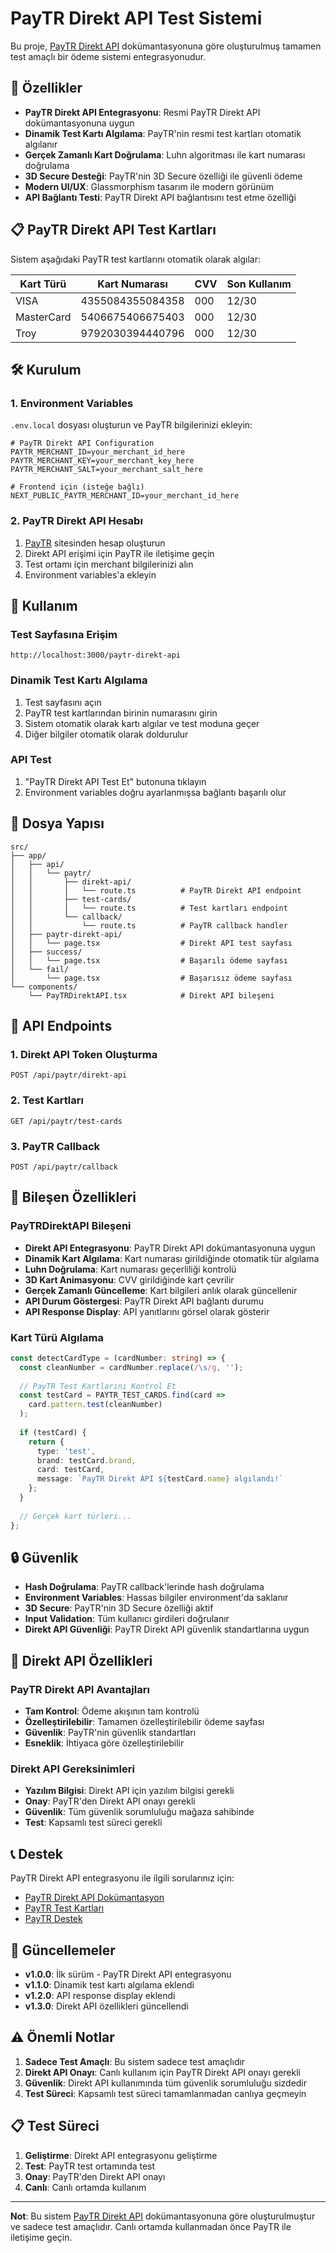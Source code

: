 # PayTR Direkt API Test Sistemi

Bu proje, [PayTR Direkt API](https://dev.paytr.com/direkt-api) dokümantasyonuna göre oluşturulmuş tamamen test amaçlı bir ödeme sistemi entegrasyonudur.

## 🚀 Özellikler

- **PayTR Direkt API Entegrasyonu**: Resmi PayTR Direkt API dokümantasyonuna uygun
- **Dinamik Test Kartı Algılama**: PayTR'nin resmi test kartları otomatik algılanır
- **Gerçek Zamanlı Kart Doğrulama**: Luhn algoritması ile kart numarası doğrulama
- **3D Secure Desteği**: PayTR'nin 3D Secure özelliği ile güvenli ödeme
- **Modern UI/UX**: Glassmorphism tasarım ile modern görünüm
- **API Bağlantı Testi**: PayTR Direkt API bağlantısını test etme özelliği

## 📋 PayTR Direkt API Test Kartları

Sistem aşağıdaki PayTR test kartlarını otomatik olarak algılar:

| Kart Türü | Kart Numarası | CVV | Son Kullanım |
|-----------|---------------|-----|--------------|
| VISA | 4355084355084358 | 000 | 12/30 |
| MasterCard | 5406675406675403 | 000 | 12/30 |
| Troy | 9792030394440796 | 000 | 12/30 |

## 🛠️ Kurulum

### 1. Environment Variables

`.env.local` dosyası oluşturun ve PayTR bilgilerinizi ekleyin:

```env
# PayTR Direkt API Configuration
PAYTR_MERCHANT_ID=your_merchant_id_here
PAYTR_MERCHANT_KEY=your_merchant_key_here
PAYTR_MERCHANT_SALT=your_merchant_salt_here

# Frontend için (isteğe bağlı)
NEXT_PUBLIC_PAYTR_MERCHANT_ID=your_merchant_id_here
```

### 2. PayTR Direkt API Hesabı

1. [PayTR](https://www.paytr.com) sitesinden hesap oluşturun
2. Direkt API erişimi için PayTR ile iletişime geçin
3. Test ortamı için merchant bilgilerinizi alın
4. Environment variables'a ekleyin

## 🎯 Kullanım

### Test Sayfasına Erişim

```
http://localhost:3000/paytr-direkt-api
```

### Dinamik Test Kartı Algılama

1. Test sayfasını açın
2. PayTR test kartlarından birinin numarasını girin
3. Sistem otomatik olarak kartı algılar ve test moduna geçer
4. Diğer bilgiler otomatik olarak doldurulur

### API Test

1. "PayTR Direkt API Test Et" butonuna tıklayın
2. Environment variables doğru ayarlanmışsa bağlantı başarılı olur

## 📁 Dosya Yapısı

```
src/
├── app/
│   ├── api/
│   │   └── paytr/
│   │       ├── direkt-api/
│   │       │   └── route.ts          # PayTR Direkt API endpoint
│   │       ├── test-cards/
│   │       │   └── route.ts          # Test kartları endpoint
│   │       └── callback/
│   │           └── route.ts          # PayTR callback handler
│   ├── paytr-direkt-api/
│   │   └── page.tsx                  # Direkt API test sayfası
│   ├── success/
│   │   └── page.tsx                  # Başarılı ödeme sayfası
│   └── fail/
│       └── page.tsx                  # Başarısız ödeme sayfası
└── components/
    └── PayTRDirektAPI.tsx            # Direkt API bileşeni
```

## 🔧 API Endpoints

### 1. Direkt API Token Oluşturma
```
POST /api/paytr/direkt-api
```

### 2. Test Kartları
```
GET /api/paytr/test-cards
```

### 3. PayTR Callback
```
POST /api/paytr/callback
```

## 🎨 Bileşen Özellikleri

### PayTRDirektAPI Bileşeni

- **Direkt API Entegrasyonu**: PayTR Direkt API dokümantasyonuna uygun
- **Dinamik Kart Algılama**: Kart numarası girildiğinde otomatik tür algılama
- **Luhn Doğrulama**: Kart numarası geçerliliği kontrolü
- **3D Kart Animasyonu**: CVV girildiğinde kart çevrilir
- **Gerçek Zamanlı Güncelleme**: Kart bilgileri anlık olarak güncellenir
- **API Durum Göstergesi**: PayTR Direkt API bağlantı durumu
- **API Response Display**: API yanıtlarını görsel olarak gösterir

### Kart Türü Algılama

```typescript
const detectCardType = (cardNumber: string) => {
  const cleanNumber = cardNumber.replace(/\s/g, '');
  
  // PayTR Test Kartlarını Kontrol Et
  const testCard = PAYTR_TEST_CARDS.find(card => 
    card.pattern.test(cleanNumber)
  );
  
  if (testCard) {
    return {
      type: 'test',
      brand: testCard.brand,
      card: testCard,
      message: `PayTR Direkt API ${testCard.name} algılandı!`
    };
  }
  
  // Gerçek kart türleri...
};
```

## 🔒 Güvenlik

- **Hash Doğrulama**: PayTR callback'lerinde hash doğrulama
- **Environment Variables**: Hassas bilgiler environment'da saklanır
- **3D Secure**: PayTR'nin 3D Secure özelliği aktif
- **Input Validation**: Tüm kullanıcı girdileri doğrulanır
- **Direkt API Güvenliği**: PayTR Direkt API güvenlik standartlarına uygun

## 🚀 Direkt API Özellikleri

### PayTR Direkt API Avantajları

- **Tam Kontrol**: Ödeme akışının tam kontrolü
- **Özelleştirilebilir**: Tamamen özelleştirilebilir ödeme sayfası
- **Güvenlik**: PayTR'nin güvenlik standartları
- **Esneklik**: İhtiyaca göre özelleştirilebilir

### Direkt API Gereksinimleri

- **Yazılım Bilgisi**: Direkt API için yazılım bilgisi gerekli
- **Onay**: PayTR'den Direkt API onayı gerekli
- **Güvenlik**: Tüm güvenlik sorumluluğu mağaza sahibinde
- **Test**: Kapsamlı test süreci gerekli

## 📞 Destek

PayTR Direkt API entegrasyonu ile ilgili sorularınız için:
- [PayTR Direkt API Dokümantasyon](https://dev.paytr.com/direkt-api)
- [PayTR Test Kartları](https://dev.paytr.com/direkt-api)
- [PayTR Destek](https://www.paytr.com/destek)

## 🔄 Güncellemeler

- **v1.0.0**: İlk sürüm - PayTR Direkt API entegrasyonu
- **v1.1.0**: Dinamik test kartı algılama eklendi
- **v1.2.0**: API response display eklendi
- **v1.3.0**: Direkt API özellikleri güncellendi

## ⚠️ Önemli Notlar

1. **Sadece Test Amaçlı**: Bu sistem sadece test amaçlıdır
2. **Direkt API Onayı**: Canlı kullanım için PayTR Direkt API onayı gerekli
3. **Güvenlik**: Direkt API kullanımında tüm güvenlik sorumluluğu sizdedir
4. **Test Süreci**: Kapsamlı test süreci tamamlanmadan canlıya geçmeyin

## 📋 Test Süreci

1. **Geliştirme**: Direkt API entegrasyonu geliştirme
2. **Test**: PayTR test ortamında test
3. **Onay**: PayTR'den Direkt API onayı
4. **Canlı**: Canlı ortamda kullanım

---

**Not**: Bu sistem [PayTR Direkt API](https://dev.paytr.com/direkt-api) dokümantasyonuna göre oluşturulmuştur ve sadece test amaçlıdır. Canlı ortamda kullanmadan önce PayTR ile iletişime geçin.





